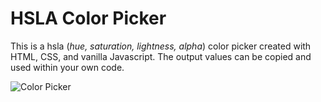 # HSLA Color Picker
This is a hsla (_hue, saturation, lightness, alpha_) color picker created with HTML, CSS, and vanilla Javascript. The output values can be copied and used within your own code.

![Color Picker](http://i.imgur.com/YsllnwR.png)
